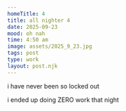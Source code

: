```yaml
---
homeTitle: 4
title: all nighter 4
date: 2025-09-23
mood: oh nah
time: 4:50 am
image: assets/2025_9_23.jpg
tags: post
type: work
layout: post.njk
---
```


i have never been so locked out

i ended up doing ZERO work that night 